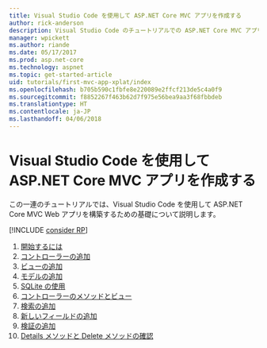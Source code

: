 ```yaml
---
title: Visual Studio Code を使用して ASP.NET Core MVC アプリを作成する
author: rick-anderson
description: Visual Studio Code のチュートリアルでの ASP.NET Core MVC アプリの目次について説明します。
manager: wpickett
ms.author: riande
ms.date: 05/17/2017
ms.prod: asp.net-core
ms.technology: aspnet
ms.topic: get-started-article
uid: tutorials/first-mvc-app-xplat/index
ms.openlocfilehash: b705b590c1fbfe8e220089e2ffcf213de5c4a0f9
ms.sourcegitcommit: f8852267f463b62d7f975e56bea9aa3f68fbbdeb
ms.translationtype: HT
ms.contentlocale: ja-JP
ms.lasthandoff: 04/06/2018
---
```

# <a name="create-an-aspnet-core-mvc-app-with-visual-studio-code"></a>Visual Studio Code を使用して ASP.NET Core MVC アプリを作成する

この一連のチュートリアルでは、Visual Studio Code を使用して ASP.NET Core MVC Web アプリを構築するための基礎について説明します。 

[!INCLUDE [consider RP](../../includes/razor.md)]

1. [開始するには](xref:tutorials/first-mvc-app-xplat/start-mvc)
1. [コントローラーの追加](xref:tutorials/first-mvc-app-xplat/adding-controller)
1. [ビューの追加](xref:tutorials/first-mvc-app-xplat/adding-view)
1. [モデルの追加](xref:tutorials/first-mvc-app-xplat/adding-model)
1. [SQLite の使用](xref:tutorials/first-mvc-app-xplat/working-with-sql)
1. [コントローラーのメソッドとビュー](xref:tutorials/first-mvc-app-xplat/controller-methods-views)
1. [検索の追加](xref:tutorials/first-mvc-app-xplat/search)
1. [新しいフィールドの追加](xref:tutorials/first-mvc-app-xplat/new-field)
1. [検証の追加](xref:tutorials/first-mvc-app-xplat/validation)
1. [Details メソッドと Delete メソッドの確認](xref:tutorials/first-mvc-app/details)
